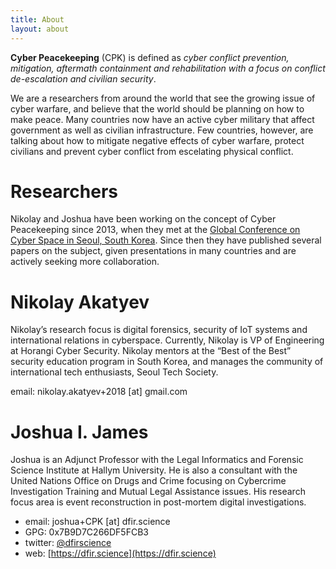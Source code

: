 ```yaml
---
title: About
layout: about
---
```


**Cyber Peacekeeping** (CPK) is defined as *cyber conflict prevention, mitigation, aftermath containment and rehabilitation with a focus on conflict de-escalation and civilian security*.

We are a researchers from around the world that see the growing issue of cyber warfare, and believe that the world should be planning on how to make peace. Many countries now have an active cyber military that affect government as well as civilian infrastructure. Few countries, however, are talking about how to mitigate negative effects of cyber warfare, protect civilians and prevent cyber conflict from escelating physical conflict.

# Researchers
Nikolay and Joshua have been working on the concept of Cyber Peacekeeping since 2013, when they met at the [Global Conference on Cyber Space in Seoul, South Korea](https://www.gccs2015.com/seoul-17-18-october-2013). Since then they have published several papers on the subject, given presentations in many countries and are actively seeking more collaboration.

# Nikolay Akatyev
Nikolay’s research focus is digital forensics, security of IoT systems and international relations in cyberspace. Currently, Nikolay is VP of Engineering at Horangi Cyber Security. Nikolay mentors at the “Best of the Best” security education program in South Korea, and manages the community of international tech enthusiasts, Seoul Tech Society.

email: nikolay.akatyev+2018 [at] gmail.com

# Joshua I. James
Joshua is an Adjunct Professor with the Legal Informatics and Forensic Science Institute at Hallym University. He is also a consultant with the United Nations Office on Drugs and Crime focusing on Cybercrime Investigation Training and Mutual Legal Assistance issues. His research focus area is event reconstruction in post-mortem digital investigations.

* email: joshua+CPK [at] dfir.science
* GPG: 0x7B9D7C266DF5FCB3
* twitter: [@dfirscience](https://twitter.com/dfirscience)
* web: [https://dfir.science](https://dfir.science)
